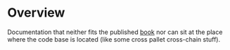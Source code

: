 # Overview

Documentation that neither fits the published [book](../book) nor can sit at the place where the code base is located (like some cross pallet cross-chain stuff).
